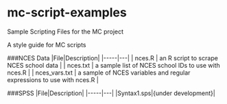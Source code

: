 # mc-script-examples
Sample Scripting Files for the MC project

A style guide for MC scripts

###NCES Data
|File|Description|
|-----|---|
| nces.R     | an R script to scrape NCES school data |
| nces.txt     | a sample list of NCES school IDs to use with nces.R |
| nces_vars.txt | a sample of NCES variables and regular expressions to use with nces.R |

###SPSS
|File|Description|
|-----|---|
|Syntax1.sps|{under development}|
